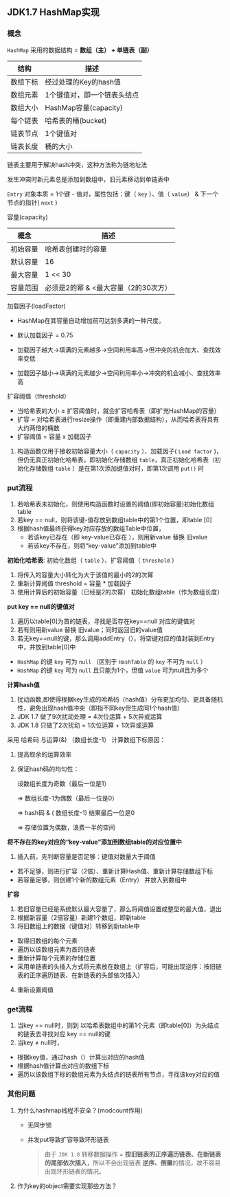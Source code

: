 ## JDK1.7 HashMap实现

### 概念

`HashMap` 采用的数据结构 = **数组（主） + 单链表（副）** 

| 结构     | 描述                        |
| -------- | --------------------------- |
| 数组下标 | 经过处理的Key的hash值       |
| 数组元素 | 1个键值对，即一个链表头结点 |
| 数组大小 | HashMap容量(capacity)       |
| 每个链表 | 哈希表的桶(bucket)          |
| 链表节点 | 1个键值对                   |
| 链表长度 | 桶的大小                    |

链表主要用于解决hash冲突，这种方法称为链地址法

发生冲突时新元素总是添加到数组中，旧元素移动到单链表中

`Entry` 对象本质 = 1个键 - 值对，属性包括：键（ `key` ）、值（ `value`） & 下一个节点的指针( `next` ) 

容量(capacity)

| 概念     | 描述                                 |
| -------- | ------------------------------------ |
| 初始容量 | 哈希表创建时的容量                   |
| 默认容量 | 16                                   |
| 最大容量 | 1 << 30                              |
| 容量范围 | 必须是2的幂 & <最大容量（2的30次方） |

加载因子(loadFactor)

- HashMap在其容量自动增加前可达到多满的一种尺度。

- 默认加载因子 = 0.75
- 加载因子越大->填满的元素越多->空间利用率高->但冲突的机会加大、查找效率变低
- 加载因子越小->填满的元素越少->空间利用率小->冲突的机会减小、查找效率高

扩容阈值（threshold）
- 当哈希表的大小 ≥ 扩容阈值时，就会扩容哈希表（即扩充HashMap的容量）
- 扩容 = 对哈希表进行resize操作（即重建内部数据结构），从而哈希表将具有大约两倍的桶数
- 扩容阈值 = 容量 x 加载因子


1. 构造函数仅用于接收初始容量大小（ `capacity` ）、加载因子( `Load factor` )，但仍无真正初始化哈希表，即初始化存储数组 `table`，真正初始化哈希表（初始化存储数组 `table` ）是在第1次添加键值对时，即第1次调用 `put()` 时

### put流程

1. 若哈希表未初始化，则使用构造函数时设置的阈值(即初始容量)初始化数组table
2. 若key == null，则将该键-值存放到数组table中的第1个位置，即table [0]
3. 根据hash值最终获得key对应存放的数组Table中位置，
   - 若该key已存在（即 key-value已存在 ），则用新value 替换 旧value
   - 若该key不存在，则将“key-value”添加到table中

**初始化哈希表**: 初始化数组（ `table` ）、扩容阈值（ `threshold` ）

1. 将传入的容量大小转化为大于该值的最小的2的次幂
2. 重新计算阈值 threshold = 容量 * 加载因子  
3. 使用计算后的初始容量（已经是2的次幂） 初始化数组table（作为数组长度）

**put key == null的键值对**

1. 遍历以table[0]为首的链表，寻找是否存在key==null 对应的键值对
2. 若有则用新value 替换 旧value；同时返回旧的value值
3. 若无key==null的键，那么调用addEntry（），将空键对应的值封装到Entry中，并放到table[0]中

- `HashMap` 的键 `key` 可为 `null` （区别于 `HashTable` 的 `key` 不可为 `null` ）
- `HashMap` 的键 `key` 可为 `null` 且只能为1个，但值 `value` 可为null且为多个

**计算hash值**

1. 扰动函数,即使得根据key生成的哈希码（hash值）分布更加均匀、更具备随机性，避免出现hash值冲突（即指不同key但生成同1个hash值）
2. JDK 1.7 做了9次扰动处理 = 4次位运算 + 5次异或运算
3. JDK 1.8 只做了2次扰动 = 1次位运算 + 1次异或运算

采用 哈希码 与运算(&) （数组长度-1） 计算数组下标原因：

1. 提高取余的运算效率

2. 保证hash码的均匀性：

   设数组长度为奇数（最后一位是1）

   => 数组长度-1为偶数（最后一位是0）

   => hash码 & ( 数组长度-1) 结果最后一位是0

   => 存储位置为偶数，浪费一半的空间

**将不存在的key对应的“key-value”添加到数组table的对应位置中**

1.  插入前，先判断容量是否足够：键值对数量大于阈值
   - 若不足够，则进行扩容（2倍）、重新计算Hash值、重新计算存储数组下标
   - 若容量足够，则创建1个新的数组元素（Entry） 并放入到数组中

**扩容**

1. 若旧容量已经是系统默认最大容量了，那么将阈值设置成整型的最大值，退出
2. 根据新容量（2倍容量）新建1个数组，即新table 
3.  将旧数组上的数据（键值对）转移到新table中
   - 取得旧数组的每个元素 
   - 遍历以该数组元素为首的链表
   - 重新计算每个元素的存储位置
   - 采用单链表的头插入方式将元素放在数组上（扩容后，可能出现逆序：按旧链表的正序遍历链表、在新链表的头部依次插入）
4. 重新设置阈值

### get流程

1. 当key == null时，则到 以哈希表数组中的第1个元素（即table[0]）为头结点的链表去寻找对应 key == null的键
2.  当key ≠ null时，
   - 根据key值，通过hash（）计算出对应的hash值
   - 根据hash值计算出对应的数组下标
   - 遍历以该数组下标的数组元素为头结点的链表所有节点，寻找该key对应的值

### 其他问题

1. 为什么hashmap线程不安全？(modcount作用)

   - 无同步锁

   - 并发put导致扩容导致环形链表

     > 由于 `JDK 1.8` 转移数据操作 = **按旧链表的正序遍历链表、在新链表的尾部依次插入**，所以不会出现链表 **逆序、倒置**的情况，故不容易出现环形链表的情况。

2. 作为key的object需要实现那些方法？

